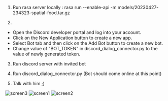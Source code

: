 1. Run rasa server locally : rasa run --enable-api -m models/20230427-234323-spatial-food.tar.gz

2. 
- Open the Discord developer portal and log into your account.
- Click on the New Application button to create a new app.
- Select Bot tab and then click on the Add Bot button to create a new bot.
- Change value of "BOT_TOKEN" in discord_dialog_connector.py to the value of newly generated token.

3. Run discord server with invited bot

4. Run discord_dialog_connector.py (Bot should come online at this point)

5. Talk with him ;)

![screen3](https://user-images.githubusercontent.com/16627790/235002686-d99ab135-b4cf-4582-a329-a2348be318ef.jpg)
![screen1](https://user-images.githubusercontent.com/16627790/235002689-2b796a12-17c8-4112-967f-8a338fe6eb1a.jpg)
![screen2](https://user-images.githubusercontent.com/16627790/235002691-f7c0faae-91a7-44c8-8aa0-c641c11ab5fe.jpg)
